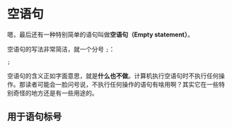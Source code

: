 # 空语句

嗯，最后还有一种特别简单的语句叫做**空语句（Empty statement）**。

空语句的写法非常简洁，就一个分号 `;`：

```sdsc
;
```

空语句的含义正如字面意思，就是**什么也不做**。计算机执行空语句时不执行任何操作。那读者可能会一脸问号说，不执行任何操作的语句有啥用啊？其实它在一些特别奇怪的地方还是有一些用途的。

## 用于语句标号